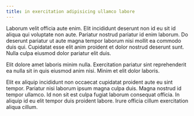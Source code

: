 ```yaml
---
title: in exercitation adipisicing ullamco labore
---
```


Laborum velit officia aute enim. Elit incididunt deserunt non id eu sit id aliqua qui voluptate non aute. Pariatur nostrud pariatur id enim laborum. Do deserunt pariatur ut aute magna tempor laborum nisi mollit ea commodo duis qui. Cupidatat esse elit anim proident et dolor nostrud deserunt sunt. Nulla culpa eiusmod dolor pariatur elit duis.

Elit dolore amet laboris minim nulla. Exercitation pariatur sint reprehenderit ea nulla sit in quis eiusmod anim nisi. Minim et elit dolor laboris.

Elit ex aliquip incididunt non occaecat cupidatat proident aute eu sint tempor. Pariatur nisi laborum ipsum magna culpa duis. Magna nostrud id tempor ullamco. Id non sit est culpa fugiat laborum consequat officia. In aliquip id eu elit tempor duis proident labore. Irure officia cillum exercitation aliqua cillum.